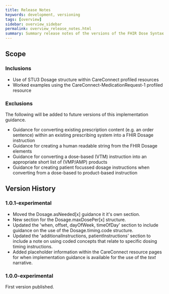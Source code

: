 ```yaml
---
title: Release Notes
keywords: development, versioning
tags: [overview]
sidebar: overview_sidebar
permalink: overview_release_notes.html
summary: Summary release notes of the versions of the FHIR Dose Syntax Implementation Guidance
---
```


## Scope ##

### Inclusions ###

  * Use of STU3 Dosage structure within CareConnect profiled resources
  * Worked examples using the CareConnect-MedicationRequest-1 profiled resource

### Exclusions ####

The following will be added to future versions of this implementation guidance.
* Guidance for converting existing prescription content (e.g. an order sentence) within an existing prescribing system into a FHIR Dosage instruction
* Guidance for creating a human readable string from the FHIR Dosage elements
* Guidance for converting a dose-based (VTM) instruction into an appropriate short list of (VMP/AMP) products 
* Guidance for creating patient focussed dosage instructions when converting from a dose-based to product-based instruction

## Version History ##

### 1.0.1-experimental ###
* Moved the Dosage.asNeeded[x] guidance it it's own section.
* New section for the Dosage.maxDosePer[x] structure.
* Updated the 'when, offset, dayOfWeek, timeOfDay' section to include guidance on the use of the Dosage.timing.code structure.
* Updated the 'additionalInstructions, patientInstructions' section to include a note on using coded concepts that relate to specific dosing timing instructions.
* Added placeholder information within the CareConnect resource pages for when implementation guidance is available for the use of the *text* narrative.

### 1.0.0-experimental ###
First version published.

